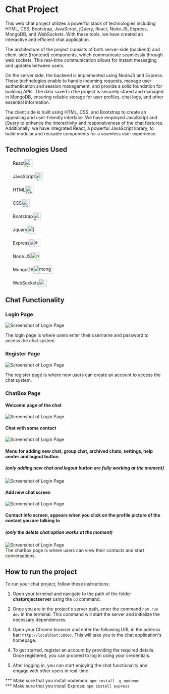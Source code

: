 
# Chat Project

This web chat project utilizes a powerful stack of technologies including HTML, CSS, Bootstrap, JavaScript, jQuery, React, Node.JS, Express, MongoDB, and WebSockets. With these tools, we have created an interactive and efficient chat application.

The architecture of the project consists of both server-side (backend) and client-side (frontend) components, which communicate seamlessly through web sockets. This real-time communication allows for instant messaging and updates between users.

On the server side, the backend is implemented using NodeJS and Express. These technologies enable to handle incoming requests, manage user authentication and session management, and provide a solid foundation for building APIs. The data saved in the project is securely stored and managed in MongoDB, ensuring reliable storage for user profiles, chat logs, and other essential information.

The client side is built using HTML, CSS, and Bootstrap to create an appealing and user-friendly interface. We have employed JavaScript and jQuery to enhance the interactivity and responsiveness of the chat features. Additionally, we have integrated React, a powerful JavaScript library, to build modular and reusable components for a seamless user experience.

## Technologies Used
<ul style="list-style-type: none;">
  <li>
    <div style="display: flex; align-items: center;">
      <span>React</span>
      <img src="imagesForREADME/react-icon.png" alt="React Logo" width="25" height="25">
    </div>
  </li>
  </br>
  <li>
    <div style="display: flex; align-items: center;">
      <span>JavaScript</span>
      <img src="imagesForREADME/javaScript-icon.png" alt="JavaScript Logo" width="25" height="25">
    </div>
  </li>
  </br>
  <li>
    <div style="display: flex; align-items: center;">
      <span>HTML</span>
      <img src="imagesForREADME/html-5-icon.png" alt="HTML Logo" width="25" height="25">
    </div>
  </li>
  </br>
  <li>
    <div style="display: flex; align-items: center;">
      <span>CSS</span>
      <img src="imagesForREADME/css.png" alt="CSS Logo" width="25" height="25">
    </div>
  </li>
  </br>
  <li>
    <div style="display: flex; align-items: center;">
      <span>Bootstrap</span>
      <img src="imagesForREADME/bootstrap.png" alt="Bootstrap Logo" width="25" height="25">
    </div>
  </li>
  </br>
    <li>
    <div style="display: flex; align-items: center;">
      <span>Jquary</span>
      <img src="imagesForREADME/jquary.png" alt="jquary Logo" width="25" height="25">
    </div>
  </li>
  </br>
    <li>
    <div style="display: flex; align-items: center;">
      <span>Express</span>
      <img src="imagesForREADME/express.png" alt="express Logo" width="35" height="25">
    </div>
  </li>
  </br>
      <li>
    <div style="display: flex; align-items: center;">
      <span>Node.JS</span>
      <img src="imagesForREADME/nodejs.png" alt="nodejs Logo" width="30" height="25">
    </div>
  </li>
  </br>
    <li>
    <div style="display: flex; align-items: center;">
      <span>MongoDB</span>
      <img src="imagesForREADME/mongodb.png" alt="mongodb Logo" width="60" height="25">
    </div>
  </li>
  </br>
    <li>
    <div style="display: flex; align-items: center;">
      <span>WebSockets</span>
      <img src="imagesForREADME/socketio.png" alt="socketio Logo" width="25" height="25">
    </div>
  </li>
</ul>


## Chat Functionality

### Login Page

![Screenshot of Login Page](/imagesForREADME/signIn.png) 

The login page is where users enter their username and password to access the chat system.

### Register Page

![Screenshot of Login Page](/imagesForREADME/signUp.png)

The register page is where new users can create an account to access the chat system.

### ChatBox Page
#### Welcome page of the chat
![Screenshot of Login Page](/imagesForREADME/pic1.png)
</br>
#### Chat with some contact
![Screenshot of Login Page](/imagesForREADME/pic3.png)
</br>
#### Menu for adding new chat, group chat, archived chats, settings, help center and logout button.
##### (only adding new chat and logout button are fully working at the moment)
![Screenshot of Login Page](/imagesForREADME/pic4.png)
</br>
#### Add new chat screen
![Screenshot of Login Page](/imagesForREADME/pic5.png)
</br>
#### Contact Info screen, appears when you click on the profile picture of the contact you are talking to
##### (only the delete chat option works at the moment)
![Screenshot of Login Page](/imagesForREADME/pic6.png)
</br>
The chatBox page is where users can view their contacts and start conversations.


## How to run the project
To run your chat project, follow these instructions:

1.  Open your terminal and navigate to the path of the folder **chatprojectserver** using the `cd` command.
    
2.  Once you are in the project's server path, enter the command `npm run dev` in the terminal. This command will start the server and initialize the necessary dependencies.
    
3.  Open your Chrome browser and enter the following URL in the address bar: `http://localhost:5000/`. This will take you to the chat application's homepage.
    
4.  To get started, register an account by providing the required details. Once registered, you can proceed to log in using your credentials.
    
5.  After logging in, you can start enjoying the chat functionality and engage with other users in real-time.

   *** Make sure that you install nodemon:
       `npm install -g nodemon`
       </br>
   *** Make sure that you install Express:
       `npm install express`

